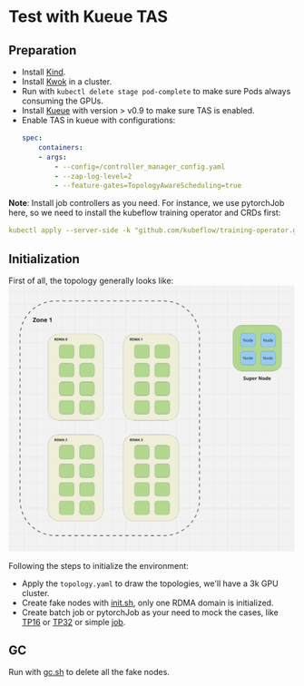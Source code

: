 # Test with Kueue TAS

## Preparation

* Install [Kind](https://github.com/kubernetes-sigs/kind).
* Install [Kwok](https://kwok.sigs.k8s.io/docs/user/kwok-in-cluster/) in a cluster.
* Run with `kubectl delete stage pod-complete` to make sure Pods always consuming the GPUs.
* Install [Kueue](https://github.com/kubernetes-sigs/kueue) with version > v0.9 to make sure TAS is enabled.
* Enable TAS in kueue with configurations:
    ```yaml
    spec:
        containers:
        - args:
            - --config=/controller_manager_config.yaml
            - --zap-log-level=2
            - --feature-gates=TopologyAwareScheduling=true
    ```

**Note**: Install job controllers as you need. For instance, we use pytorchJob here, so we need to install the kubeflow training operator and CRDs first:

```yaml
kubectl apply --server-side -k "github.com/kubeflow/training-operator.git/manifests/overlays/standalone?ref=v1.8.1"
```

## Initialization

First of all, the topology generally looks like:
![img](./image.png)

Following the steps to initialize the environment:

* Apply the `topology.yaml` to draw the topologies, we'll have a 3k GPU cluster.
* Create fake nodes with [init.sh](./init.sh), only one RDMA domain is initialized.
* Create batch job or pytorchJob as your need to mock the cases, like [TP16](./tp16.yaml) or [TP32](./tp32.yaml) or simple [job](./job.yaml).

## GC

Run with [gc.sh](./gc.sh) to delete all the fake nodes.
